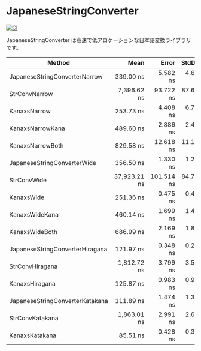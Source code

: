 # JapaneseStringConverter

[![CI](https://github.com/miyaji255/JapaneseStringConverter/actions/workflows/action.yml/badge.svg?branch=main)](https://github.com/miyaji255/JapaneseStringConverter/actions/workflows/action.yml)

JapaneseStringConverter は高速で低アロケーションな日本語変換ライブラリです。

|                          Method |         Mean |      Error |    StdDev |   Gen0 | Allocated |
|-------------------------------- |-------------:|-----------:|----------:|-------:|----------:|
|   JapaneseStringConverterNarrow |    339.00 ns |   5.582 ns |  4.662 ns | 0.0348 |     456 B |
|                   StrConvNarrow |  7,396.62 ns |  93.722 ns | 87.668 ns | 0.0916 |    1288 B |
|                    KanaxsNarrow |    253.73 ns |   4.408 ns |  6.731 ns | 0.0620 |     816 B |
|                KanaxsNarrowKana |    489.60 ns |   2.886 ns |  2.410 ns | 0.0954 |    1248 B |
|                KanaxsNarrowBoth |    829.58 ns |  12.618 ns | 11.185 ns | 0.1650 |    2168 B |
|     JapaneseStringConverterWide |    356.50 ns |   1.330 ns |  1.244 ns | 0.0310 |     408 B |
|                     StrConvWide | 37,923.21 ns | 101.514 ns | 84.769 ns | 0.0610 |    1240 B |
|                      KanaxsWide |    251.36 ns |   0.475 ns |  0.421 ns | 0.0701 |     920 B |
|                  KanaxsWideKana |    460.14 ns |   1.699 ns |  1.419 ns | 0.0663 |     872 B |
|                  KanaxsWideBoth |    686.99 ns |   2.169 ns |  1.812 ns | 0.1287 |    1688 B |
| JapaneseStringConverterHiragana |    121.97 ns |   0.348 ns |  0.291 ns | 0.0184 |     240 B |
|                 StrConvHiragana |  1,812.72 ns |   3.799 ns |  3.553 ns | 0.0782 |    1032 B |
|                  KanaxsHiragana |    125.87 ns |   0.983 ns |  0.919 ns | 0.0513 |     672 B |
| JapaneseStringConverterKatakana |    111.89 ns |   1.474 ns |  1.306 ns | 0.0176 |     232 B |
|                 StrConvKatakana |  1,863.01 ns |   2.991 ns |  2.651 ns | 0.0801 |    1056 B |
|                  KanaxsKatakana |     85.51 ns |   0.428 ns |  0.380 ns | 0.0367 |     480 B |
